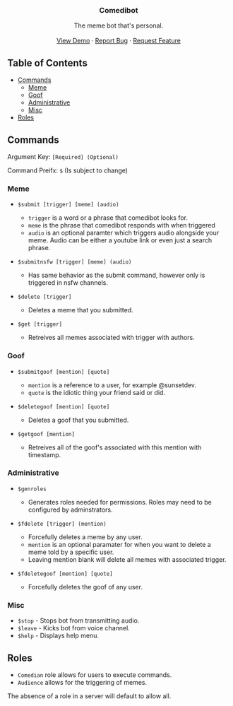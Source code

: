 <!-- PROJECT LOGO -->
<br />
<p align="center">
  <h3 align="center">Comedibot</h3>

  <p align="center">
    The meme bot that's personal. 
    <br />
    <br />
    <a href="https://github.com/github_username/repo_name">View Demo</a>
    ·
    <a href="https://github.com/sunset-developer/ComediBot/issues">Report Bug</a>
    ·
    <a href="https://github.com/sunset-developer/ComediBot/pulls">Request Feature</a>
  </p>
</p>



<!-- TABLE OF CONTENTS -->
## Table of Contents

* [Commands](#Commands)
  * [Meme](#meme)
  * [Goof](#goof)
  * [Administrative](#administrative)
   * [Misc](#misc)
* [Roles](#roles)


## Commands
Argument Key: ```[Required] (Optional)```

Command Preifx: ```$``` (Is subject to change)

### Meme
  
* ```$submit [trigger] [meme] (audio)```
  - ```trigger``` is a word or a phrase that comedibot looks for.
  - ```meme``` is the phrase that comedibot responds with when triggered
  - ```audio``` is an optional paramter which triggers audio alongside your meme. Audio can be either a youtube link or even just a search phrase.
  
* ```$submitnsfw [trigger] [meme] (audio)```
  - Has same behavior as the submit command, however only is triggered in nsfw channels.
    
* ```$delete [trigger]```
  - Deletes a meme that you submitted.
  
* ```$get [trigger]```
  - Retreives all memes associated with trigger with authors.
  
### Goof

* ```$submitgoof [mention] [quote]```
  - ```mention``` is a reference to a user, for example @sunsetdev.
  - ```quote``` is the idiotic thing your friend said or did.
  
* ```$deletegoof [mention] [quote]```
  - Deletes a goof that you submitted.
  
* ```$getgoof [mention]```
  - Retreives all of the goof's associated with this mention with timestamp.
 
### Administrative

* ```$genroles```
  - Generates roles needed for permissions. Roles may need to be configured by adminstrators.
  
* ```$fdelete [trigger] (mention)```
  - Forcefully deletes a meme by any user.
  - ```mention``` is an optional paramater for when you want to delete a meme told by a specific user.
  - Leaving mention blank will delete all memes with associated trigger.

* ```$fdeletegoof [mention] [quote]```
  - Forcefully deletes the goof of any user.
  
### Misc

* ```$stop``` - Stops bot from transmitting audio.
* ```$leave``` - Kicks bot from voice channel.
* ```$help``` - Displays help menu.
  
## Roles

* ```Comedian``` role allows for users to execute commands.
* ```Audience``` allows for the triggering of memes.

The absence of a role in a server will default to allow all.
